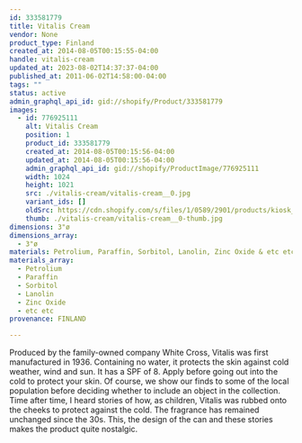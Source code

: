 ```yaml
---
id: 333581779
title: Vitalis Cream
vendor: None
product_type: Finland
created_at: 2014-08-05T00:15:55-04:00
handle: vitalis-cream
updated_at: 2023-08-02T14:37:37-04:00
published_at: 2011-06-02T14:58:00-04:00
tags: ""
status: active
admin_graphql_api_id: gid://shopify/Product/333581779
images:
  - id: 776925111
    alt: Vitalis Cream
    position: 1
    product_id: 333581779
    created_at: 2014-08-05T00:15:56-04:00
    updated_at: 2014-08-05T00:15:56-04:00
    admin_graphql_api_id: gid://shopify/ProductImage/776925111
    width: 1024
    height: 1021
    src: ./vitalis-cream/vitalis-cream__0.jpg
    variant_ids: []
    oldSrc: https://cdn.shopify.com/s/files/1/0589/2901/products/kiosk_fi_VITALIS.jpeg?v=1407212156
    thumb: ./vitalis-cream/vitalis-cream__0-thumb.jpg
dimensions: 3"ø
dimensions_array:
  - 3"ø
materials: Petrolium, Paraffin, Sorbitol, Lanolin, Zinc Oxide & etc etc
materials_array:
  - Petrolium
  - Paraffin
  - Sorbitol
  - Lanolin
  - Zinc Oxide
  - etc etc
provenance: FINLAND

---
```


Produced by the family-owned company White Cross, Vitalis was first manufactured in 1936. Containing no water, it protects the skin against cold weather, wind and sun. It has a SPF of 8. Apply before going out into the cold to protect your skin. Of course, we show our finds to some of the local population before deciding whether to include an object in the collection. Time after time, I heard stories of how, as children, Vitalis was rubbed onto the cheeks to protect against the cold. The fragrance has remained unchanged since the 30s. This, the design of the can and these stories makes the product quite nostalgic.